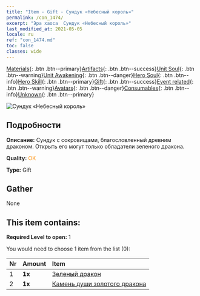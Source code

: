 ```yaml
---
title: "Item - Gift - Сундук «Небесный король»"
permalink: /con_1474/
excerpt: "Эра хаоса  Сундук «Небесный король»"
last_modified_at: 2021-05-05
locale: ru
ref: "con_1474.md"
toc: false
classes: wide
---
```

 [Materials](/ItemsRU/){: .btn .btn--primary}[Artifacts](/ItemsRU/Artifacts/){: .btn .btn--success}[Unit Soul](/ItemsRU/UnitSoul/){: .btn .btn--warning}[Unit Awakening](/ItemsRU/UnitAwakening/){: .btn .btn--danger}[Hero Soul](/ItemsRU/HeroSoul/){: .btn .btn--info}[Hero Skill](/ItemsRU/HeroSkill/){: .btn .btn--primary}[Gift](/ItemsRU/Gift/){: .btn .btn--success}[Event related](/ItemsRU/Events/){: .btn .btn--warning}[Avatars](/ItemsRU/Avatars/){: .btn .btn--danger}[Consumables](/ItemsRU/Consumables/){: .btn .btn--info}[Unknown](/ItemsRU/Unknown/){: .btn .btn--primary}

 ![Сундук «Небесный король»](/images/t/i_907088.png)

## Подробности
 **Описание:** Сундук с сокровищами, благословленный древним драконом. Открыть его могут только обладатели зеленого дракона.

 **Quality:** <span style="color: #FF8C00">OK</span>

 **Type:** Gift

## Gather

  None

## This item contains:

 **Required Level to open:** 1

 You would need to choose 1 item from the list (0):

  | Nr | Amount |     Item    |
  |:---|:-------|:------------|
  | 1 |  **1x** | [Зеленый дракон](/ItemsRU/unt_205/) |  | 
  | 2 |  **1x** | [Камень души золотого дракона](/ItemsRU/unt_295/) |  | 
